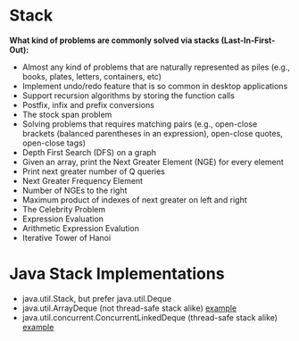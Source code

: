 # Stack

**What kind of problems are commonly solved via stacks (Last-In-First-Out):**

- Almost any kind of problems that are naturally represented as piles (e.g., books, plates, letters, containers, etc)
- Implement undo/redo feature that is so common in desktop applications
- Support recursion algorithms by storing the function calls
- Postfix, infix and prefix conversions
- The stock span problem
- Solving problems that requires matching pairs (e.g., open-close brackets (balanced parentheses in an expression), open-close quotes, open-close tags)
- Depth First Search (DFS) on a graph
- Given an array, print the Next Greater Element (NGE) for every element
- Print next greater number of Q queries
- Next Greater Frequency Element
- Number of NGEs to the right
- Maximum product of indexes of next greater on left and right
- The Celebrity Problem
- Expression Evaluation
- Arithmetic Expression Evalution
- Iterative Tower of Hanoi

# Java Stack Implementations

- java.util.Stack, but prefer java.util.Deque
- java.util.ArrayDeque (not thread-safe stack alike) [example](https://github.com/AnghelLeonard/Data-Structures/tree/master/stack/StackViaDeque)
- java.util.concurrent.ConcurrentLinkedDeque (thread-safe stack alike) [example]()
